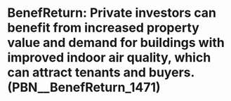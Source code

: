 # BenefReturn: __Private investors can benefit from increased property value and demand for buildings with improved indoor air quality, which can attract tenants and buyers.__ (PBN__BenefReturn_1471)

